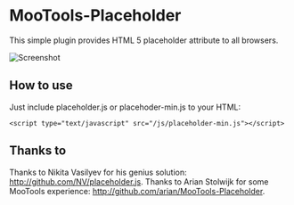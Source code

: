 MooTools-Placeholder
===========

This simple plugin provides HTML 5 placeholder attribute to all browsers.

![Screenshot](http://github.com/phpinfo/MooTools-Placeholder/raw/master/screenshot.png)

How to use
----------

Just include placeholder.js or placehoder-min.js to your HTML:

	<script type="text/javascript" src="/js/placeholder-min.js"></script>

Thanks to
---------

Thanks to Nikita Vasilyev for his genius solution: http://github.com/NV/placeholder.js.
Thanks to Arian Stolwijk for some MooTools experience: http://github.com/arian/MooTools-Placeholder.